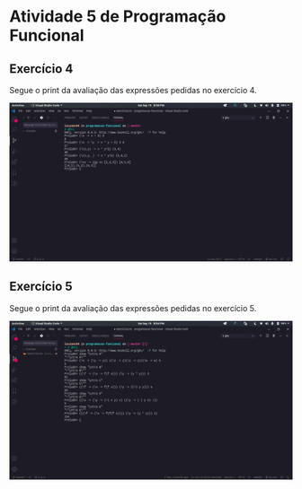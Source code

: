 # Atividade 5 de Programação Funcional

## Exercício 4

Segue o print da avaliação das expressões pedidas no exercício 4.

![Exercício 4](./readme-images/exercicio-4.png)

## Exercício 5

Segue o print da avaliação das expressões pedidas no exercício 5.

![Exercício 5](./readme-images/exercicio-5.png)
